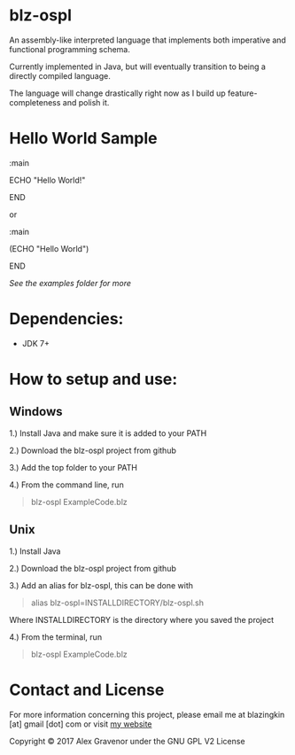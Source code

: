 ﻿blz-ospl
===
An assembly-like interpreted language that implements both imperative and functional programming schema.

Currently implemented in Java, but will eventually transition to being a directly compiled language.

The language will change drastically right now as I build up feature-completeness and polish it.

Hello World Sample
===

:main

ECHO "Hello World!"

END

or

:main

(ECHO "Hello World")

END

*See the examples folder for more*


Dependencies:
===
* JDK 7+


How to setup and use:
===
## Windows

1.) Install Java and make sure it is added to your PATH

2.) Download the blz-ospl project from github

3.) Add the top folder to your PATH

4.) From the command line, run

> blz-ospl ExampleCode.blz

## Unix

1.) Install Java

2.) Download the blz-ospl project from github

3.) Add an alias for blz-ospl, this can be done with

> alias blz-ospl=INSTALLDIRECTORY/blz-ospl.sh

Where INSTALLDIRECTORY is the directory where you saved the project

4.) From the terminal, run

> blz-ospl ExampleCode.blz

Contact and License
===
For more information concerning this project, please email me at blazingkin [at] gmail [dot] com or visit [my website](http://www.blazingk.in/)

Copyright © 2017 Alex Gravenor under the GNU GPL V2 License

